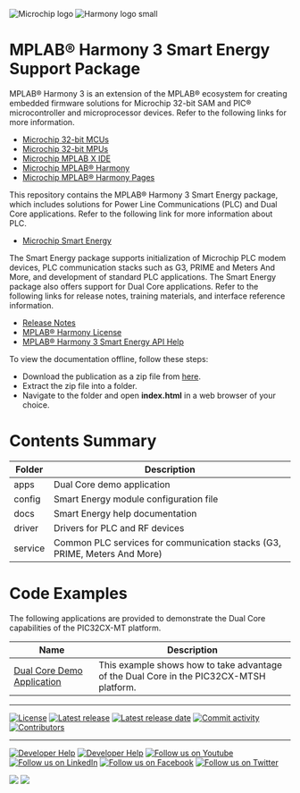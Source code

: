![Microchip logo](https://raw.githubusercontent.com/wiki/Microchip-MPLAB-Harmony/Microchip-MPLAB-Harmony.github.io/images/microchip_logo.png)
![Harmony logo small](https://raw.githubusercontent.com/wiki/Microchip-MPLAB-Harmony/Microchip-MPLAB-Harmony.github.io/images/microchip_mplab_harmony_logo_small.png)

# MPLAB® Harmony 3 Smart Energy Support Package

MPLAB® Harmony 3 is an extension of the MPLAB® ecosystem for creating embedded firmware solutions for Microchip 32-bit SAM and PIC® microcontroller and microprocessor devices. Refer to the following links for more information.

- [Microchip 32-bit MCUs](https://www.microchip.com/design-centers/32-bit)
- [Microchip 32-bit MPUs](https://www.microchip.com/design-centers/32-bit-mpus)
- [Microchip MPLAB X IDE](https://www.microchip.com/mplab/mplab-x-ide)
- [Microchip MPLAB® Harmony](https://www.microchip.com/mplab/mplab-harmony)
- [Microchip MPLAB® Harmony Pages](https://microchip-mplab-harmony.github.io/)

This repository contains the MPLAB® Harmony 3 Smart Energy package, which includes solutions for Power Line Communications (PLC) and Dual Core applications.
Refer to the following link for more information about PLC.

- [Microchip Smart Energy](https://www.microchip.com/design-centers/smart-energy-products/power-line-communications)

The Smart Energy package supports initialization of Microchip PLC modem devices, PLC communication stacks such as G3, PRIME and Meters And More, and development of standard PLC applications.
The Smart Energy package also offers support for Dual Core applications.
Refer to the following links for release notes, training materials, and interface reference information.

- [Release Notes](./release_notes.md)
- [MPLAB® Harmony License](Microchip_SLA001.md)
- [MPLAB® Harmony 3 Smart Energy API Help](https://onlinedocs.microchip.com/g/GUID-87F4E49E-0A61-4067-B9CF-1FE226A94F9B)

To view the documentation offline, follow these steps:
 - Download the publication as a zip file from [here](https://onlinedocs.microchip.com/download/GUID-87F4E49E-0A61-4067-B9CF-1FE226A94F9B?type=webhelp).
 - Extract the zip file into a folder.
 - Navigate to the folder and open **index.html** in a web browser of your choice.

# Contents Summary

| Folder     | Description                                                                |
| ---        | ---                                                                        |
| apps       | Dual Core demo application                                                 |
| config     | Smart Energy module configuration file                                     |
| docs       | Smart Energy help documentation                                            |
| driver     | Drivers for PLC and RF devices                                             |
| service    | Common PLC services for communication stacks (G3, PRIME, Meters And More)  |

# Code Examples

The following applications are provided to demonstrate the Dual Core capabilities of the PIC32CX-MT platform.

| Name               | Description |
| ----               | ----------- |
| [Dual Core Demo Application](https://onlinedocs.microchip.com/v2/keyword-lookup?keyword=SE_Dual_Core_Demo_Application&redirect=true) | This example shows how to take advantage of the Dual Core in the PIC32CX-MTSH platform. |

____

[![License](https://img.shields.io/badge/license-Harmony%20license-orange.svg)](https://github.com/Microchip-MPLAB-Harmony/smartenergy/blob/master/Microchip_SLA001.md)
[![Latest release](https://img.shields.io/github/release/Microchip-MPLAB-Harmony/smartenergy.svg)](https://github.com/Microchip-MPLAB-Harmony/smartenergy/releases/latest)
[![Latest release date](https://img.shields.io/github/release-date/Microchip-MPLAB-Harmony/smartenergy.svg)](https://github.com/Microchip-MPLAB-Harmony/smartenergy/releases/latest)
[![Commit activity](https://img.shields.io/github/commit-activity/y/Microchip-MPLAB-Harmony/smartenergy.svg)](https://github.com/Microchip-MPLAB-Harmony/smartenergy/graphs/commit-activity)
[![Contributors](https://img.shields.io/github/contributors-anon/Microchip-MPLAB-Harmony/smartenergy.svg)]()

____

[![Developer Help](https://img.shields.io/badge/Youtube-Developer%20Help-red.svg)](https://www.youtube.com/MicrochipDeveloperHelp)
[![Developer Help](https://img.shields.io/badge/XWiki-Developer%20Help-torquiose.svg)](https://developerhelp.microchip.com/xwiki/bin/view/software-tools/harmony/)
[![Follow us on Youtube](https://img.shields.io/badge/Youtube-Follow%20us%20on%20Youtube-red.svg)](https://www.youtube.com/user/MicrochipTechnology)
[![Follow us on LinkedIn](https://img.shields.io/badge/LinkedIn-Follow%20us%20on%20LinkedIn-blue.svg)](https://www.linkedin.com/company/microchip-technology)
[![Follow us on Facebook](https://img.shields.io/badge/Facebook-Follow%20us%20on%20Facebook-blue.svg)](https://www.facebook.com/microchiptechnology/)
[![Follow us on Twitter](https://img.shields.io/twitter/follow/MicrochipTech.svg?style=social)](https://twitter.com/MicrochipTech)

[![](https://img.shields.io/github/stars/Microchip-MPLAB-Harmony/smartenergy.svg?style=social)]()
[![](https://img.shields.io/github/watchers/Microchip-MPLAB-Harmony/smartenergy.svg?style=social)]()
